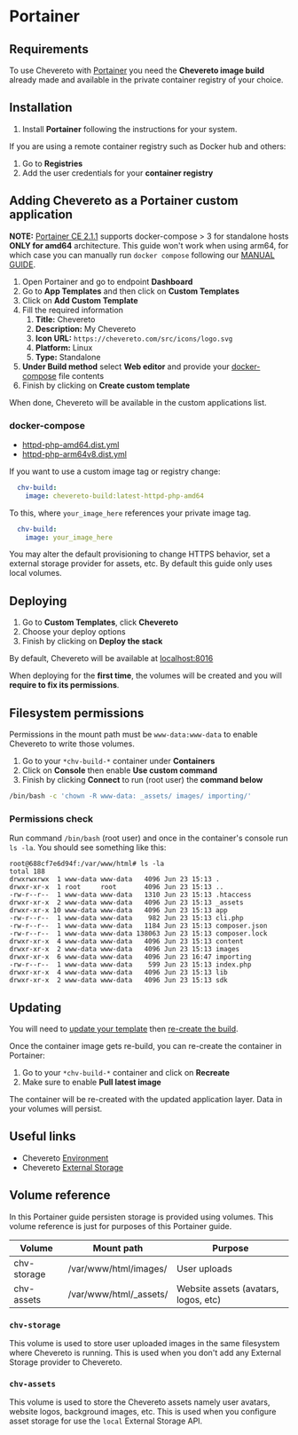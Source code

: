 # Portainer

## Requirements

To use Chevereto with [Portainer](https://www.portainer.io/) you need the **Chevereto image build** already made and available in the private container registry of your choice.

## Installation

1. Install **Portainer** following the instructions for your system.

If you are using a remote container registry such as Docker hub and others:

1. Go to **Registries**
2. Add the user credentials for your **container registry**

## Adding Chevereto as a Portainer custom application

**NOTE:** [Portainer CE 2.1.1](https://www.portainer.io/blog/portainer-release-2.1.1) supports docker-compose > 3 for standalone hosts **ONLY for amd64** architecture. This guide won't work when using arm64, for which case you can manually run `docker compose` following our [MANUAL GUIDE](../manual/README.md).

1. Open Portainer and go to endpoint **Dashboard**
2. Go to **App Templates** and then click on **Custom Templates**
3. Click on **Add Custom Template**
4. Fill the required information
   1. **Title:** Chevereto
   2. **Description:** My Chevereto
   3. **Icon URL:** `https://chevereto.com/src/icons/logo.svg`
   4. **Platform:** Linux
   5. **Type:** Standalone
5. **Under Build method** select **Web editor** and provide your [docker-compose](#docker-compose) file contents
6. Finish by clicking on **Create custom template**

When done, Chevereto will be available in the custom applications list.

### docker-compose

* [httpd-php-amd64.dist.yml](../docker-compose/httpd-php-amd64.dist.yml)
* [httpd-php-arm64v8.dist.yml](../docker-compose/httpd-php-arm64v8.dist.yml)

If you want to use a custom image tag or registry change:

```yml
  chv-build:
    image: chevereto-build:latest-httpd-php-amd64
```

To this, where `your_image_here` references your private image tag.

```yml
  chv-build:
    image: your_image_here
```

You may alter the default provisioning to change HTTPS behavior, set a external storage provider for assets, etc. By default this guide only uses local volumes.

## Deploying

1. Go to **Custom Templates**, click **Chevereto**
2. Choose your deploy options
3. Finish by clicking on **Deploy the stack**

By default, Chevereto will be available at [localhost:8016](http://localhost:8016)

When deploying for the **first time**, the volumes will be created and you will **require to fix its permissions**.

## Filesystem permissions

Permissions in the mount path must be `www-data:www-data` to enable Chevereto to write those volumes.

1. Go to your `*chv-build-*` container under **Containers**
2. Click on **Console** then enable **Use custom command**
3. Finish by clicking **Connect** to run (root user) the **command below**

```sh
/bin/bash -c 'chown -R www-data: _assets/ images/ importing/'
```

### Permissions check

Run command `/bin/bash` (root user) and once in the container's console run `ls -la`. You should see something like this:

```plain
root@688cf7e6d94f:/var/www/html# ls -la
total 188
drwxrwxrwx  1 www-data www-data   4096 Jun 23 15:13 .
drwxr-xr-x  1 root     root       4096 Jun 23 15:13 ..
-rw-r--r--  1 www-data www-data   1310 Jun 23 15:13 .htaccess
drwxr-xr-x  2 www-data www-data   4096 Jun 23 15:13 _assets
drwxr-xr-x 10 www-data www-data   4096 Jun 23 15:13 app
-rw-r--r--  1 www-data www-data    982 Jun 23 15:13 cli.php
-rw-r--r--  1 www-data www-data   1184 Jun 23 15:13 composer.json
-rw-r--r--  1 www-data www-data 138063 Jun 23 15:13 composer.lock
drwxr-xr-x  4 www-data www-data   4096 Jun 23 15:13 content
drwxr-xr-x  2 www-data www-data   4096 Jun 23 15:13 images
drwxr-xr-x  6 www-data www-data   4096 Jun 23 16:47 importing
-rw-r--r--  1 www-data www-data    599 Jun 23 15:13 index.php
drwxr-xr-x  4 www-data www-data   4096 Jun 23 15:13 lib
drwxr-xr-x  2 www-data www-data   4096 Jun 23 15:13 sdk
```
## Updating

You will need to [update your template](../../UPDATING.md) then [re-create the build](../../BUILDING.md).

Once the container image gets re-build, you can re-create the container in Portainer:

1. Go to your `*chv-build-*` container and click on **Recreate**
2. Make sure to enable **Pull latest image**

The container will be re-created with the updated application layer. Data in your volumes will persist.

## Useful links

* Chevereto [Environment](https://v3-docs.chevereto.com/setup/system/environment.html)
* Chevereto [External Storage](https://v3-docs.chevereto.com/features/integrations/external-storage.html)

## Volume reference

In this Portainer guide persisten storage is provided using volumes. This volume reference is just for purposes of this Portainer guide.

| Volume      | Mount path             | Purpose                              |
| ----------- | ---------------------- | ------------------------------------ |
| chv-storage | /var/www/html/images/  | User uploads                         |
| chv-assets  | /var/www/html/_assets/ | Website assets (avatars, logos, etc) |

### `chv-storage`

This volume is used to store user uploaded images in the same filesystem where Chevereto is running. This is used when you don't add any External Storage provider to Chevereto.

### `chv-assets`

This volume is used to store the Chevereto assets namely user avatars, website logos, background images, etc. This is used when you configure asset storage for use the `local` External Storage API.
